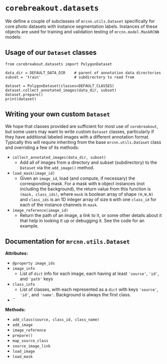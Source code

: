 # `corebreakout.datasets`

We define a couple of subclasses of `mrcnn.utils.Dataset` specifically for core photo datasets with instance segmentation labels. Instances of these objects are used for training and validation testing of `mrcnn.model.MaskRCNN` models:

## Usage of our `Dataset` classes

```
from corebreakout.datasets import PolygonDataset

data_dir = DEFAULT_DATA_DIR    # parent of annotation data directories
subset = 'train'               # subdirectory to read from

dataset = PolygonDataset(classes=DEFAULT_CLASSES)
dataset.collect_annotated_images(data_dir, subset)
dataset.prepare()
print(dataset)
```

## Writing your own custom `Dataset`

We hope that classes provided are sufficient for most use of `corebreakout`, but some users may want to write custom `Dataset` classes, particularly if they have additional labeled images with a different annotation format. Typically this will require inheriting from the base `mrcnn.utils.Dataset` class and overriding a few of its methods:

- `collect_annotated_images(data_dir, subset)`
  - Add all of images from a directory and subset (subdirectory) to the `Dataset` via the `add_image()` method.    
- `load_mask(image_id)`
  - Given an `image_id`, load (and compute, if necessary) the corresponding mask. For a mask with `N` object instances (not including the background), the return value from this function is `(mask, class_ids)`, where `mask` is boolean array of shape `(H,W,N)` and `class_ids` is an 1D integer array of size `N` with one `class_id` for each of the instance channels in `mask`.
- `image_reference(image_id)`
  - Return the path of an image, a link to it, or some other details about it that help in looking it up or debugging it. See the code for an example.

## Documentation for `mrcnn.utils.Dataset`

**Attributes:**
- `@property image_ids`
- `image_info`
  - List of `dict` info for each image, each having at least `'source'`, `'id'`, and `'path'` keys
- `class_info`
  - List of classes, with each represented as a `dict` with keys `'source'`, `'id'`, and `'name'`. Background is always the first class.
- ``

**Methods:**
- `add_class(source, class_id, class_name)`
- `add_image`
- `image_reference`
- `prepare()`
- `map_source_class`
- `source_image_link`
- `load_image`
- `load_mask`
